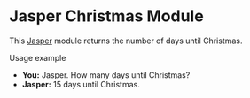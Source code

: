 # Jasper Christmas Module

This [Jasper](http://jasperproject.github.io/) module returns the number of days until Christmas.

Usage example

* **You:** Jasper. How many days until Christmas?
* **Jasper:** 15 days until Christmas.

